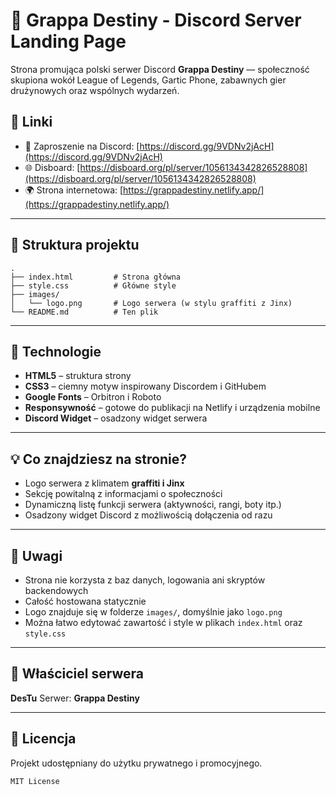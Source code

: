 # 🌌 Grappa Destiny - Discord Server Landing Page

Strona promująca polski serwer Discord **Grappa Destiny** — społeczność skupiona wokół League of Legends, Gartic Phone, zabawnych gier drużynowych oraz wspólnych wydarzeń.

## 🔗 Linki

- 📨 Zaproszenie na Discord: [https://discord.gg/9VDNv2jAcH](https://discord.gg/9VDNv2jAcH)  
- 🌐 Disboard: [https://disboard.org/pl/server/1056134342826528808](https://disboard.org/pl/server/1056134342826528808)  
- 🌍 Strona internetowa: [https://grappadestiny.netlify.app/](https://grappadestiny.netlify.app/)

---

## 📁 Struktura projektu

```
.
├── index.html         # Strona główna
├── style.css          # Główne style
├── images/
│   └── logo.png       # Logo serwera (w stylu graffiti z Jinx)
└── README.md          # Ten plik
```

---

## 🎨 Technologie

- **HTML5** – struktura strony  
- **CSS3** – ciemny motyw inspirowany Discordem i GitHubem  
- **Google Fonts** – Orbitron i Roboto  
- **Responsywność** – gotowe do publikacji na Netlify i urządzenia mobilne  
- **Discord Widget** – osadzony widget serwera  

---

## 💡 Co znajdziesz na stronie?

- Logo serwera z klimatem **graffiti i Jinx**
- Sekcję powitalną z informacjami o społeczności
- Dynamiczną listę funkcji serwera (aktywności, rangi, boty itp.)
- Osadzony widget Discord z możliwością dołączenia od razu

---

## 📌 Uwagi

- Strona nie korzysta z baz danych, logowania ani skryptów backendowych
- Całość hostowana statycznie
- Logo znajduje się w folderze `images/`, domyślnie jako `logo.png`
- Można łatwo edytować zawartość i style w plikach `index.html` oraz `style.css`

---

## 👑 Właściciel serwera

**DesTu** 
Serwer: **Grappa Destiny**

---

## 📜 Licencja

Projekt udostępniany do użytku prywatnego i promocyjnego.

```
MIT License
```
